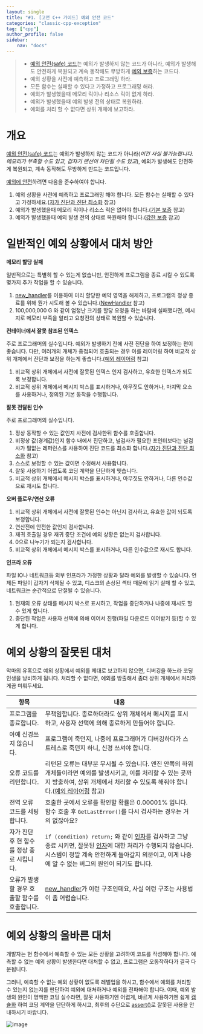 ```yaml
---
layout: single
title: "#1. [고전 C++ 가이드] 예외 안전 코드"
categories: "classic-cpp-exception"
tag: ["cpp"]
author_profile: false
sidebar: 
    nav: "docs"
---
```


> * [예외 안전(safe) 코드](https://tango1202.github.io/classic-cpp-exception/classic-cpp-exception-safe/)는 예외가 발생하지 않는 코드가 아니라, 예외가 발생해도 안전하게 복원되고 계속 동작해도 무방하게 [예외 보증](https://tango1202.github.io/classic-cpp-exception/classic-cpp-exception-warranty/)하는 코드다.
> * 예외 상황을 사전에 예측하고 프로그래밍 하라.
> * 모든 함수는 실패할 수 있다고 가정하고 프로그래밍 해라.
> * 예외가 발생했을때 메모리 릭이나 리소스 릭이 없게 하라.
> * 예외가 발생했을때 예외 발생 전의 상태로 복원하라.
> * 예외를 처리 할 수 없다면 상위 개체에 보고하라.

# 개요

[예외 안전(safe) 코드](https://tango1202.github.io/classic-cpp-exception/classic-cpp-exception-safe/)는 예외가 발생하지 않는 코드가 아니라(*이건 사실 불가능합니다. 메모리가 부족할 수도 있고, 갑자기 랜선이 차단될 수도 있고*), 예외가 발생해도 안전하게 복원되고, 계속 동작해도 무방하게 만드는 코드입니다.

[예외에 안전](https://tango1202.github.io/classic-cpp-exception/classic-cpp-exception-safe/)하려면 다음을 준수하여야 합니다.

1. 예외 상황을 사전에 예측하고 프로그래밍 해야 합니다. 모든 함수는 실패할 수 있다고 가정하세요.([자가 진단과 진단 최소화](https://tango1202.github.io/classic-cpp-exception/classic-cpp-exception-diagonostics/) 참고)
2. 예외가 발생했을때 메모리 릭이나 리소스 릭은 없어야 합니다.([기본 보증](https://tango1202.github.io/classic-cpp-exception/classic-cpp-exception-warranty/) 참고)
3. 예외가 발생했을때 예외 발생 전의 상태로 복원해야 합니다.([강한 보증](https://tango1202.github.io/classic-cpp-exception/classic-cpp-exception-warranty/) 참고)

# 일반적인 예외 상황에서 대처 방안

**메모리 할당 실패**

일반적으로는 특별히 할 수 있는게 없습니만, 안전하게 프로그램을 종료 시킬 수 있도록 몇가지 추가 작업을 할 수 있습니다.

1. [new_handler](https://tango1202.github.io/classic-cpp-oop/classic-cpp-oop-new-delete/#set_new_handler-%ED%95%A8%EC%88%98%EB%A5%BC-%EC%9D%B4%EC%9A%A9%ED%95%9C-%EC%98%A4%EB%A5%98-%EC%B2%98%EB%A6%AC)를 이용하여 미리 할당한 예약 영역을 해제하고, 프로그램의 정상 종료를 위해 뭔가 시도해 볼 수 있습니다.([NewHandler](https://tango1202.github.io/cpp-coding-pattern/cpp-coding-pattern-new_handler/) 참고)
2. 100,000,000 G 와 같이 엄청난 크기를 할당 요청을 하는 바람에 실패했다면, 메시지로 메모리 부족을 알리고 요청전의 상태로 복원할 수 있습니다.
   
**컨테이너에서 잘못 참조된 인덱스**

주로 프로그래머의 실수입니다. 예외가 발생하기 전에 사전 진단을 하여 보정하는 편이 좋습니다. 다만, 여러개의 개체가 중첩되어 호출되는 경우 이를 레이어링 하여 비교적 상위 개체에서 진단과 보정을 하는게 좋습니다.([예외 레이어링](https://tango1202.github.io/classic-cpp-exception/classic-cpp-exception-warranty/#%EC%98%88%EC%99%B8-%EB%A0%88%EC%9D%B4%EC%96%B4%EB%A7%81) 참고)


1. 비교적 상위 개체에서 사전에 잘못된 인덱스 인지 검사하고, 유효한 인덱스가 되도록 보정합니다.
2. 비교적 상위 개체에서 메시지 박스를 표시하거나, 아무짓도 안하거나, 마지막 요소를 사용하거나, 정의된 기본 동작을 수행합니다.
   
**잘못 전달된 인수**

주로 프로그래머의 실수입니다.

1. 정상 동작할 수 있는 값인지 사전에 검사한뒤 함수를 호출합니다.
2. 비정상 값(경계값)인지 함수 내에서 진단하고, 널검사가 필요한 포인터보다는 널검사가 필없는 레퍼런스를 사용하여 진단 코드를 최소화 합니다.([자가 진단과 진단 최소화](https://tango1202.github.io/classic-cpp-exception/classic-cpp-exception-diagonostics/) 참고)
3. 스스로 보정할 수 있는 값이면 수정해서 사용합니다.
4. 잘못 사용하기 어렵도록 코딩 계약을 단단하게 맺습니다.
5. 비교적 상위 개체에서 메시지 박스를 표시하거나, 아무짓도 안하거나, 다른 인수값으로 재시도 합니다.

**오버 플로우/연산 오류**

1. 비교적 상위 개체에서 사전에 잘못된 인수는 아닌지 검사하고, 유효한 값이 되도록 보정합니다.
2. 연산전에 안전한 값인지 검사합니다.
3. 재귀 호출일 경우 재귀 중단 조건에 예외 상황은 없는지 검사합니다.
4. 0으로 나누기가 되는지 검사합니다.
5. 비교적 상위 개체에서 메시지 박스를 표시하거나, 다른 인수값으로 재시도 합니다.

**인프라 오류**

파일 IO나 네트워크등 외부 인프라가 가정한 상황과 달라 예외를 발생할 수 있습니다. 언제든 파일이 갑자기 삭제될 수 있고, 디스크의 손상된 섹터 때문에 읽기 실패 할 수 있고, 네트워크는 순간적으로 단절될 수 있습니다.

1. 현재의 오류 상태를 메시지 박스로 표시하고, 작업을 중단하거나 나중에 재시도 할 수 있게 합니다. 
2. 중단된 작업은 사용자 선택에 의해 이어서 진행(파일 다운로드 이어받기 등)할 수 있게 합니다.

# 예외 상황의 잘못된 대처

악마의 유혹으로 예외 상황에서 예외를 제대로 보고하지 않으면, 디버깅을 하느라 코딩 인생을 낭비하게 됩니다.
처리할 수 없다면, 예외를 방출해서 좀더 상위 개체에서 처리하게끔 미뤄두세요. 

|항목|내용|
|--|--|
|프로그램을 종료합니다.|무책임합니다. 종료하더라도 상위 개체에서 메시지를 표시하고, 사용자 선택에 의해 종료하게 만들어야 합니다.|
|아예 신경쓰지 않습니다.|프로그램이 죽던지, 나중에 프로그래머가 디버깅하다가 스트레스로 죽던지 하니, 신경 쓰셔야 합니다.|
|오류 코드를 리턴합니다.|리턴된 오류는 대부분 무시될 수 있습니다. 엔진 안쪽의 하위 개체들이라면 예외를 발생시키고, 이를 처리할 수 있는 곳까지 방출하여, 상위 개체에서 처리할 수 있도록 해줘야 합니다.([예외 레이어링](https://tango1202.github.io/classic-cpp-exception/classic-cpp-exception-warranty/#%EC%98%88%EC%99%B8-%EB%A0%88%EC%9D%B4%EC%96%B4%EB%A7%81) 참고)|
|전역 오류 코드를 세팅합니다.|호출한 곳에서 오류를 확인할 확률은 0.00001% 입니다. 함수 호출 후 `GetLastError()`를 다시 검사하는 경우는 거의 없잖아요?|
|자가 진단 후 현 함수를 정상 종료 시킵니다.|`if (condition) return;` 와 같이 [인자](https://tango1202.github.io/classic-cpp-guide/classic-cpp-guide-function/#%EC%9D%B8%EC%9E%90%EB%A7%A4%EA%B0%9C%EB%B3%80%EC%88%98-parameter)를 검사하고 그냥 종료 시키면, 잘못된 [인자](https://tango1202.github.io/classic-cpp-guide/classic-cpp-guide-function/#%EC%9D%B8%EC%9E%90%EB%A7%A4%EA%B0%9C%EB%B3%80%EC%88%98-parameter)에 대한 처리가 수행되지 않습니다. 시스템이 정말 계속 안전하게 돌아갈지 의문이고, 이게 나중에 알 수 없는 버그의 원인이 되기도 합니다.|
|오류가 발생할 경우 호출할 함수를 호출합니다.|[new_handler](https://tango1202.github.io/classic-cpp-oop/classic-cpp-oop-new-delete/#set_new_handler-%ED%95%A8%EC%88%98%EB%A5%BC-%EC%9D%B4%EC%9A%A9%ED%95%9C-%EC%98%A4%EB%A5%98-%EC%B2%98%EB%A6%AC)가 이런 구조인데요, 사실 이런 구조는 사용법이 좀 어렵습니다.|


# 예외 상황의 올바른 대처

개발자는 현 함수에서 예측할 수 있는 모든 상황을 고려하여 코드를 작성해야 합니다. 예측할 수 없는 예외 상황이 발생한다면 대처할 수 없고, 프로그램은 오동작하다가 결국 다운됩니다. 

그러니, 예측할 수 없는 예외 상황이 없도록 레벌업을 하시고, 함수에서 예외를 처리할 수 있는지 없는지를 판단하여 예외에 대처하거나 예외를 전파해야 합니다. 이때, 예외 발생의 원인이 명백한 코딩 실수라면, 잘못 사용하기엔 어렵게, 바르게 사용하기엔 쉽게 [캡슐화](https://tango1202.github.io/principle/principle-encapsulation/) 하여 코딩 계약을 단단하게 하시고, 최후의 수단으로 [assert()](https://tango1202.github.io/classic-cpp-exception/classic-cpp-exception-diagonostics/)로 잘못된 사용을 안내하시기 바랍니다.

![image](https://github.com/tango1202/tango1202.github.io/assets/133472501/fc331259-e119-499d-8b84-8a36e32b471f)


